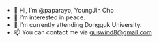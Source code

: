 - 👋 Hi, I’m @paparayo, YoungJin Cho
- 👀 I’m interested in peace.
- 🌱 I’m currently attending Dongguk University.
- 📫 You can contact me via guswind8@gmail.com
<!---
paparayo/paparayo is a ✨ special ✨ repository because its `README.md` (this file) appears on your GitHub profile.
You can click the Preview link to take a look at your changes.
--->
